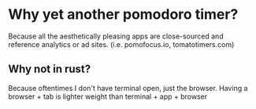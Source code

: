 # Why yet another pomodoro timer?

Because all the aesthetically pleasing apps are close-sourced and reference analytics or ad sites. (i.e. pomofocus.io, tomatotimers.com)

## Why not in rust?

Because oftentimes I don't have terminal open, just the browser. Having a browser + tab is lighter weight than terminal + app + browser